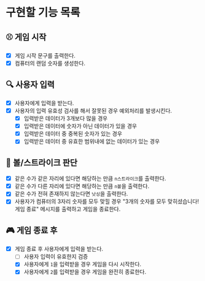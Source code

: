 # 구현할 기능 목록
## ⚾ 게임 시작
- [x] 게임 시작 문구를 출력한다.
- [x] 컴퓨터의 랜덤 숫자를 생성한다.

## 🔍 사용자 입력
- [x] 사용자에게 입력을 받는다.
- [x] 사용자의 입력 유효성 검사를 해서 잘못된 경우 예외처리를 발생시킨다.
    - [x] 입력받은 데이터가 3개보다 많을 경우
    - [x] 입력받은 데이터에 숫자가 아닌 데이터가 있을 경우
    - [x] 입력받은 데이터 중 중복된 숫자가 있는 경우
    - [x] 입력받은 데이터 중 유효한 범위내에 없는 데이터가 있는 경우

## 🎰 볼/스트라이크 판단
- [x] 같은 수가 같은 자리에 있다면 해당하는 만큼 `n스트라이크`를 출력한다.
- [x] 같은 수가 다른 자리에 있다면 해당하는 만큼 `n볼`을 출력한다.
- [x] 같은 수가 전혀 존재하지 않는다면 `낫싱`을 출력한다.
- [x] 사용자가 컴퓨터의 3자리 숫자를 모두 맞힐 경우 "3개의 숫자를 모두 맞히셨습니다! 게임 종료" 메시지를 출력하고 게임을 종료한다.

## 🎮 게임 종료 후
- [x] 게임 종료 후 사용자에게 입력을 받는다.
    - [ ] 사용자 입력이 유효한지 검증
    - [x] 사용자에게 `1`을 입력받을 경우 게임을 다시 시작한다.
    - [x] 사용자에게 `2`를 입력받을 경우 게임을 완전히 종료한다.